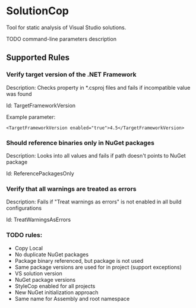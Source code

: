 # SolutionCop
Tool for static analysis of Visual Studio solutions. 

TODO command-line parameters description

## Supported Rules

### Verify target version of the .NET Framework

Description: Checks <TargetFrameworkVersion> property in *.csproj files and fails if incompatible value was found

Id: TargetFrameworkVersion

Example parameter:

    <TargetFrameworkVersion enabled="true">4.5</TargetFrameworkVersion>

### Should reference binaries only in NuGet packages

Description: Looks into all <HintPath> values and fails if path doesn't points to NuGet package

Id: ReferencePackagesOnly

### Verify that all warnings are treated as errors

Description: Fails if "Treat warnings as errors" is not enabled in all build configurations

Id: TreatWarningsAsErrors

### TODO rules:
* Copy Local
* No duplicate NuGet packages
* Package binary referenced, but package is not used
* Same package versions are used for in project (support exceptions)
* VS solution version
* NuGet package versions
* StyleCop enabled for all projects
* New NuGet initialization approach
* Same name for Assembly and root namespace